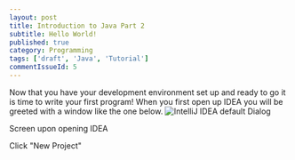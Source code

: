 ```yaml
---
layout: post
title: Introduction to Java Part 2
subtitle: Hello World!
published: true
category: Programming
tags: ['draft', 'Java', 'Tutorial']
commentIssueId: 5
---
```

Now that you have your development environment set up and ready to go it is time to write your first program! When you first open up IDEA you will be greeted with a window like the one below.
<img class="" src="/media/posts/5/1.png" alt="IntelliJ IDEA default Dialog" />
<p class="content-image-description">Screen upon opening IDEA</p>

Click "New Project"
